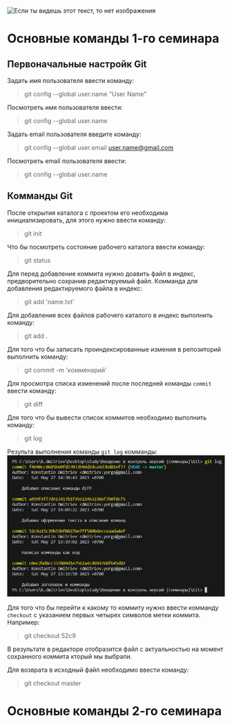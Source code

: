 ![Если ты видешь этот текст, то нет изображения](https://begeton.com/files/users-companies/120/4/5/r62PQbTN1BxEEmQmDpkwP4qeYFDVKv5o.jpeg "Скрин после команды log")

# Основные команды 1-го семинара #
## Первоначальные настройк Git ##
Задать имя пользователя ввести команду:
>git config --global user.name "User Name"

Посмотреть имя пользователя ввести:
>git config --global user.name  

Задать email пользователя введите команду:
>git config --global user.email user.name@gmail.com  

Посмотреть email пользователя ввести:
>git config --global user.name  

## Комманды Git ##
После открытия каталога с проектом его необходима инициализировать, для этого нужно ввести команду:
>git init  

Что бы посмотреть состояние рабочего каталога ввести команду:
>git status  

Для перед добавление коммита нужно доавить файл в индекс, предворительно сохранив редактируемый файл. Комманда для добавления редактируемого файла в индекс:
>git add 'name.txt' 

Для добавления всех файлов рабочего каталого в индекс выполнить команду:
>git add . 

Для того что бы записать проиндексированные измения в репозиторий выполнить команду:
>git commit -m 'комменарий'  

Для просмотра списка изменений после последней команды `commit` ввести команду:
>git diff

Для того что бы вывести список коммитов необходимо выполнить команду:
>git log

Результа выполнения команды `git log` комманды:
![Если ты видешь этот текст, то нет изображения](scr1.bmp "Скрин после команды log")

Для того что бы перейти к какому то коммиту нужно ввести комманду `checkout` с указанием первых четырех символов метки коммита. Например:
>git checkout 52c9

В результате в редакторе отобразится файл с актуальностью на момент сохранного коммита кторый мы выбрали.

Для возврата в исходный файл необходимо ввести команду:
>git checkout master

# Основные команды 2-го семинара #
